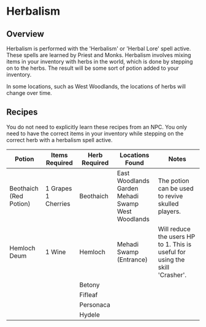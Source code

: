 # Herbalism

## Overview

Herbalism is performed with the 'Herbalism' or 'Herbal Lore' spell active. These spells are learned by Priest and Monks. Herbalism involves mixing items in your inventory with herbs in the world, which is done by stepping on to the herbs. The result will be some sort of potion added to your inventory.

In some locations, such as West Woodlands, the locations of herbs will change over time.

## Recipes

You do not need to explicitly learn these recipes from an NPC. You only need to have the correct items in your inventory while stepping on the correct herb with a herbalism spell active.

| Potion | Items Required | Herb Required | Locations Found | Notes |
| - | - | - | - | - |
| Beothaich <br> (Red Potion) | 1 Grapes <br> 1 Cherries | Beothaich | East Woodlands Garden <br> Mehadi Swamp <br> West Woodlands | The potion can be used to revive skulled players. |
| Hemloch Deum | 1 Wine | Hemloch | Mehadi Swamp (Entrance) | Will reduce the users HP to 1. This is useful for using the skill 'Crasher'. |
|  |  |  Betony |  |
|  |  |  Fifleaf |  |
|  |  |  Personaca |  |
|  |  |  Hydele |  |

